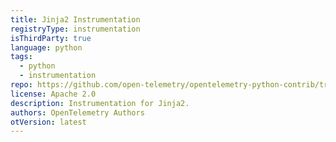 ```yaml
---
title: Jinja2 Instrumentation
registryType: instrumentation
isThirdParty: true
language: python
tags:
  - python
  - instrumentation
repo: https://github.com/open-telemetry/opentelemetry-python-contrib/tree/main/instrumentation/opentelemetry-instrumentation-jinja2
license: Apache 2.0
description: Instrumentation for Jinja2.
authors: OpenTelemetry Authors
otVersion: latest
---
```

